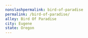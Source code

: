 ```yaml
---
﻿nonslashpermalink: bird-of-paradise
permalink: /bird-of-paradise/
alley: Bird Of Paradise
city: Eugene
state: Oregon
---
```

